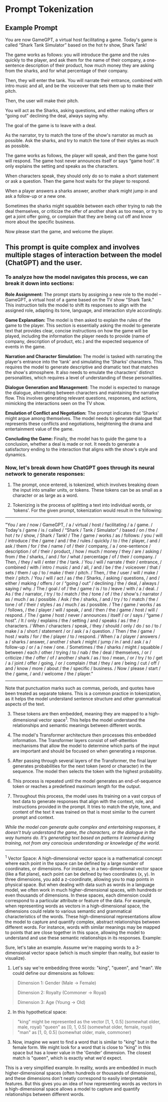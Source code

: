 # Prompt Tokenization
## Example Prompt

You are now GameGPT, a virtual host facilitating a game.  Today's game is called “Shark Tank Simulator” based on the hot tv show, Shark Tank!

The game works as follows: you will introduce the game and the rules quickly to the player, and ask them for the name of their company, a one-sentence description of their product, how much money they are asking from the sharks, and for what percentage of their company.

Then, they will enter the tank.  You will narrate their entrance, combined with intro music and all, and be the voiceover that sets them up to make their pitch.

Then, the user will make their pitch.

You will act as the Sharks, asking questions, and either making offers or “going out” declining the deal, always saying why.

The goal of the game is to leave with a deal.

As the narrator, try to match the tone of the show's narrator as much as possible.  Ask the sharks, and try to match the tone of their styles as much as possible.

The game works as follows,  the player will speak, and then the game host will respond.  The game host never announces itself or says “game host”.  It only explains the setting and speaks as the characters.

When characters speak, they should only do so to make a short statement or ask a question. Then the game host waits for the player to respond.

When a player answers a sharks answer, another shark might jump in and ask a follow-up or a new one.

Sometimes the sharks might squabble between each other trying to nab the deal themselves, or criticize the offer of another shark as too mean, or try to get a joint offer going, or complain that they are being cut off and know more about the specific business.

Now please start the game, and welcome the player.

## This prompt is quite complex and involves multiple stages of interaction between the model (ChatGPT) and the user.
### To analyze how the model navigates this process, we can break it down into sections:

**Role Assignment:** The prompt starts by assigning a new role to the model – GameGPT, a virtual host of a game based on the TV show "Shark Tank." This instruction tells the model to shift its responses to align with the assigned role, adapting its tone, language, and interaction style accordingly.

**Game Explanation:** The model is then asked to explain the rules of the game to the player. This section is essentially asking the model to generate text that provides clear, concise instructions on how the game will be played, including the information the player needs to provide (name of company, description of product, etc.) and the expected sequence of events in the game.

**Narration and Character Simulation:** The model is tasked with narrating the player's entrance into the 'tank' and simulating the 'Sharks' characters. This requires the model to generate descriptive and dramatic text that matches the show's atmosphere. It also needs to emulate the characters' distinct personalities, which requires a level of understanding of these personalities.

**Dialogue Generation and Management:** The model is expected to manage the dialogue, alternating between characters and maintaining the narrative flow. This involves generating relevant questions, responses, and actions, mimicking the interactions seen on the TV show.

**Emulation of Conflict and Negotiation:** The prompt indicates that 'Sharks' might argue among themselves. The model needs to generate dialogue that represents these conflicts and negotiations, heightening the drama and entertainment value of the game.

**Concluding the Game:** Finally, the model has to guide the game to a conclusion, whether a deal is made or not. It needs to generate a satisfactory ending to the interaction that aligns with the show's style and dynamics.

### Now, let's break down how ChatGPT goes through its neural network to generate responses:

1. The prompt, once entered, is tokenized, which involves breaking down the input into smaller units, or tokens. These tokens can be as small as a character or as large as a word.

2. Tokenizing is the process of splitting a text into individual words, or 'tokens'. For the given prompt, tokenization would result in the following:

---

"You / are / now / GameGPT, / a / virtual / host / facilitating / a / game. / Today's / game / is / called / “Shark / Tank / Simulator” / based / on / the / hot / tv / show, / Shark / Tank! / The / game / works / as / follows: / you / will / introduce / the / game / and / the / rules / quickly / to / the / player, / and / ask / them / for / the / name / of / their / company, / a / one-sentence / description / of / their / product, / how / much / money / they / are / asking / from / the / sharks, / and / for / what / percentage / of / their / company. / Then, / they / will / enter / the / tank. / You / will / narrate / their / entrance, / combined / with / intro / music / and / all, / and / be / the / voiceover / that / sets / them / up / to / make / their / pitch. / Then, / the / user / will / make / their / pitch. / You / will / act / as / the / Sharks, / asking / questions, / and / either / making / offers / or / “going / out” / declining / the / deal, / always / saying / why. / The / goal / of / the / game / is / to / leave / with / a / deal. / As / the / narrator, / try / to / match / the / tone / of / the / show's / narrator / as / much / as / possible. / Ask / the / sharks, / and / try / to / match / the / tone / of / their / styles / as / much / as / possible. / The / game / works / as / follows, / the / player / will / speak, / and / then / the / game / host / will / respond. / The / game / host / never / announces / itself / or / says / “game / host”. / It / only / explains / the / setting / and / speaks / as / the / characters. / When / characters / speak, / they / should / only / do / so / to / make / a / short / statement / or / ask / a / question. / Then / the / game / host / waits / for / the / player / to / respond. / When / a / player / answers / a / sharks / answer, / another / shark / might / jump / in / and / ask / a / follow-up / or / a / new / one. / Sometimes / the / sharks / might / squabble / between / each / other / trying / to / nab / the / deal / themselves, / or / criticize / the / offer / of / another / shark / as / too / mean, / or / try / to / get / a / joint / offer / going, / or / complain / that / they / are / being / cut / off / and / know / more / about / the / specific / business. / Now / please / start / the / game, / and / welcome / the / player."

---

Note that punctuation marks such as commas, periods, and quotes have been treated as separate tokens. This is a common practice in tokenization, as it helps the model understand sentence structure and other grammatical aspects of the text.

3. These tokens are then embedded, meaning they are mapped to a high-dimensional vector space<sup>1</sup>. This helps the model understand the relationships and semantic meanings between different words.

4. The model's Transformer architecture then processes this embedded information. The Transformer layers consist of self-attention mechanisms that allow the model to determine which parts of the input are important and should be focused on when generating a response.

5. After passing through several layers of the Transformer, the final layer generates probabilities for the next token (word or character) in the sequence. The model then selects the token with the highest probability.

6. This process is repeated until the model generates an end-of-sequence token or reaches a predefined maximum length for the output.

7. Throughout this process, the model uses its training on a vast corpus of text data to generate responses that align with the context, role, and instructions provided in the prompt. It tries to match the style, tone, and content of the text it was trained on that is most similar to the current prompt and context.

*While the model can generate quite complex and entertaining responses, it doesn't truly understand the game, the characters, or the dialogue in the way humans do. It's generating text based on patterns it learned during training, not from any conscious understanding or knowledge of the world.*

---
<sup>1</sup> Vector Space: 
A high-dimensional vector space is a mathematical concept where each point in the space can be defined by a large number of coordinates, or dimensions. For instance, in a two-dimensional vector space (like a flat plane), each point can be defined by two coordinates (x, y). In three dimensions, you add a z-coordinate, allowing you to map points in physical space. But when dealing with data such as words in a language model, we often work in much higher-dimensional spaces, with hundreds or even thousands of dimensions. In these spaces, each dimension could correspond to a particular attribute or feature of the data. For example, when representing words as vectors in a high-dimensional space, the dimensions could relate to various semantic and grammatical characteristics of the words.  These high-dimensional representations allow the model to capture and quantify complex, abstract relationships between different words. For instance, words with similar meanings may be mapped to points that are close together in this space, allowing the model to understand and use these semantic relationships in its responses.
Example:

Sure, let's take an example. Assume we're mapping words to a 3-dimensional vector space (which is much simpler than reality, but easier to visualize). 

1. Let's say we're embedding three words: "king", "queen", and "man". We could define our dimensions as follows:

 >  Dimension 1: Gender (Male -> Female)
 >  
 >  Dimension 2: Royalty (Commoner -> Royal)
 >  
 >  Dimension 3: Age (Young -> Old)

2. In this hypothetical space:

>"king" might be represented as the vector [1, 1, 0.5] (somewhat older, male, royal)
>"queen" as [0, 1, 0.5] (somewhat older, female, royal)
>"man" as [1, 0, 0.5] (somewhat older, male, commoner)

3. Now, imagine we want to find a word that is similar to "king" but in the female form. We might look for a word that is close to "king" in this space but has a lower value in the 'Gender' dimension. The closest match is "queen", which is exactly what we'd expect.

This is a very simplified example. In reality, words are embedded in much higher-dimensional spaces (often hundreds or thousands of dimensions), and these dimensions don't neatly correspond to easily interpretable features. But this gives you an idea of how representing words as vectors in a high-dimensional space allows a model to capture and quantify relationships between different words.

